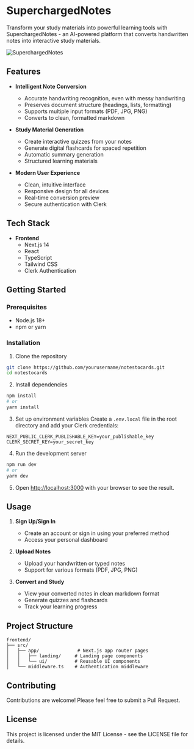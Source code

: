 # SuperchargedNotes

Transform your study materials into powerful learning tools with SuperchargedNotes - an AI-powered platform that converts handwritten notes into interactive study materials.

![SuperchargedNotes](public/note.png)

## Features

- **Intelligent Note Conversion**
  - Accurate handwriting recognition, even with messy handwriting
  - Preserves document structure (headings, lists, formatting)
  - Supports multiple input formats (PDF, JPG, PNG)
  - Converts to clean, formatted markdown

- **Study Material Generation**
  - Create interactive quizzes from your notes
  - Generate digital flashcards for spaced repetition
  - Automatic summary generation
  - Structured learning materials

- **Modern User Experience**
  - Clean, intuitive interface
  - Responsive design for all devices
  - Real-time conversion preview
  - Secure authentication with Clerk

## Tech Stack

- **Frontend**
  - Next.js 14
  - React
  - TypeScript
  - Tailwind CSS
  - Clerk Authentication

## Getting Started

### Prerequisites

- Node.js 18+ 
- npm or yarn

### Installation

1. Clone the repository
```bash
git clone https://github.com/yourusername/notestocards.git
cd notestocards
```

2. Install dependencies
```bash
npm install
# or
yarn install
```

3. Set up environment variables
Create a `.env.local` file in the root directory and add your Clerk credentials:
```env
NEXT_PUBLIC_CLERK_PUBLISHABLE_KEY=your_publishable_key
CLERK_SECRET_KEY=your_secret_key
```

4. Run the development server
```bash
npm run dev
# or
yarn dev
```

5. Open [http://localhost:3000](http://localhost:3000) with your browser to see the result.

## Usage

1. **Sign Up/Sign In**
   - Create an account or sign in using your preferred method
   - Access your personal dashboard

2. **Upload Notes**
   - Upload your handwritten or typed notes
   - Support for various formats (PDF, JPG, PNG)

3. **Convert and Study**
   - View your converted notes in clean markdown format
   - Generate quizzes and flashcards
   - Track your learning progress

## Project Structure

```
frontend/
├── src/
│   ├── app/              # Next.js app router pages
│   │   ├── landing/     # Landing page components
│   │   └── ui/          # Reusable UI components
│   └── middleware.ts    # Authentication middleware
```

## Contributing

Contributions are welcome! Please feel free to submit a Pull Request.

## License

This project is licensed under the MIT License - see the LICENSE file for details. 